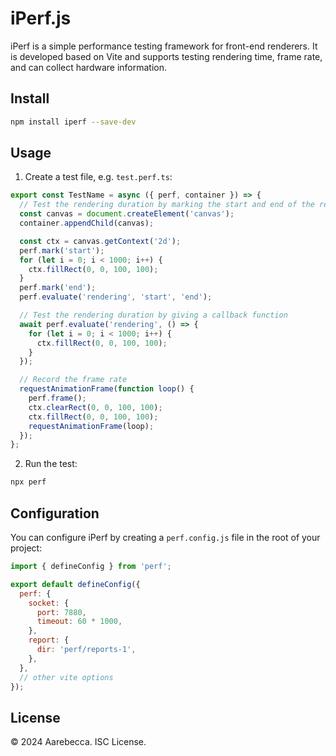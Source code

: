 # iPerf.js

iPerf is a simple performance testing framework for front-end renderers. It is developed based on Vite and supports testing rendering time, frame rate, and can collect hardware information.

## Install

```bash
npm install iperf --save-dev
```

## Usage

1. Create a test file, e.g. `test.perf.ts`:

```typescript
export const TestName = async ({ perf, container }) => {
  // Test the rendering duration by marking the start and end of the rendering process
  const canvas = document.createElement('canvas');
  container.appendChild(canvas);

  const ctx = canvas.getContext('2d');
  perf.mark('start');
  for (let i = 0; i < 1000; i++) {
    ctx.fillRect(0, 0, 100, 100);
  }
  perf.mark('end');
  perf.evaluate('rendering', 'start', 'end');

  // Test the rendering duration by giving a callback function
  await perf.evaluate('rendering', () => {
    for (let i = 0; i < 1000; i++) {
      ctx.fillRect(0, 0, 100, 100);
    }
  });

  // Record the frame rate
  requestAnimationFrame(function loop() {
    perf.frame();
    ctx.clearRect(0, 0, 100, 100);
    ctx.fillRect(0, 0, 100, 100);
    requestAnimationFrame(loop);
  });
};
```

2. Run the test:

```bash
npx perf
```

## Configuration

You can configure iPerf by creating a `perf.config.js` file in the root of your project:

```javascript
import { defineConfig } from 'perf';

export default defineConfig({
  perf: {
    socket: {
      port: 7880,
      timeout: 60 * 1000,
    },
    report: {
      dir: 'perf/reports-1',
    },
  },
  // other vite options
});
```

## License

&copy; 2024 Aarebecca. ISC License.
